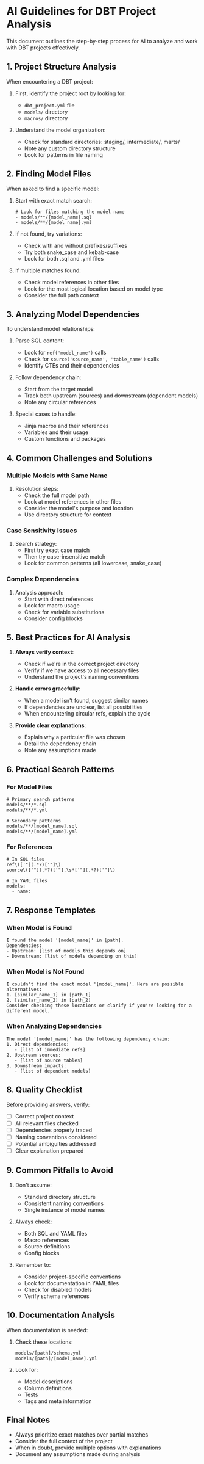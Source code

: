# AI Guidelines for DBT Project Analysis

This document outlines the step-by-step process for AI to analyze and work with DBT projects effectively.

## 1. Project Structure Analysis

When encountering a DBT project:

1. First, identify the project root by looking for:
   - `dbt_project.yml` file
   - `models/` directory
   - `macros/` directory

2. Understand the model organization:
   - Check for standard directories: staging/, intermediate/, marts/
   - Note any custom directory structure
   - Look for patterns in file naming

## 2. Finding Model Files

When asked to find a specific model:

1. Start with exact match search:
   ```
   # Look for files matching the model name
   - models/**/{model_name}.sql
   - models/**/{model_name}.yml
   ```

2. If not found, try variations:
   - Check with and without prefixes/suffixes
   - Try both snake_case and kebab-case
   - Look for both .sql and .yml files

3. If multiple matches found:
   - Check model references in other files
   - Look for the most logical location based on model type
   - Consider the full path context

## 3. Analyzing Model Dependencies

To understand model relationships:

1. Parse SQL content:
   - Look for `ref('model_name')` calls
   - Check for `source('source_name', 'table_name')` calls
   - Identify CTEs and their dependencies

2. Follow dependency chain:
   - Start from the target model
   - Track both upstream (sources) and downstream (dependent models)
   - Note any circular references

3. Special cases to handle:
   - Jinja macros and their references
   - Variables and their usage
   - Custom functions and packages

## 4. Common Challenges and Solutions

### Multiple Models with Same Name

1. Resolution steps:
   - Check the full model path
   - Look at model references in other files
   - Consider the model's purpose and location
   - Use directory structure for context

### Case Sensitivity Issues

1. Search strategy:
   - First try exact case match
   - Then try case-insensitive match
   - Look for common patterns (all lowercase, snake_case)

### Complex Dependencies

1. Analysis approach:
   - Start with direct references
   - Look for macro usage
   - Check for variable substitutions
   - Consider config blocks

## 5. Best Practices for AI Analysis

1. **Always verify context**:
   - Check if we're in the correct project directory
   - Verify if we have access to all necessary files
   - Understand the project's naming conventions

2. **Handle errors gracefully**:
   - When a model isn't found, suggest similar names
   - If dependencies are unclear, list all possibilities
   - When encountering circular refs, explain the cycle

3. **Provide clear explanations**:
   - Explain why a particular file was chosen
   - Detail the dependency chain
   - Note any assumptions made

## 6. Practical Search Patterns

### For Model Files
```
# Primary search patterns
models/**/*.sql
models/**/*.yml

# Secondary patterns
models/**/[model_name].sql
models/**/[model_name].yml
```

### For References
```
# In SQL files
ref\(['"](.*?)['"]\)
source\(['"](.*?)['"],\s*['"](.*?)['"]\)

# In YAML files
models:
  - name:
```

## 7. Response Templates

### When Model is Found
```
I found the model '[model_name]' in [path].
Dependencies:
- Upstream: [list of models this depends on]
- Downstream: [list of models depending on this]
```

### When Model is Not Found
```
I couldn't find the exact model '[model_name]'. Here are possible alternatives:
1. [similar_name_1] in [path_1]
2. [similar_name_2] in [path_2]
Consider checking these locations or clarify if you're looking for a different model.
```

### When Analyzing Dependencies
```
The model '[model_name]' has the following dependency chain:
1. Direct dependencies:
   - [list of immediate refs]
2. Upstream sources:
   - [list of source tables]
3. Downstream impacts:
   - [list of dependent models]
```

## 8. Quality Checklist

Before providing answers, verify:
- [ ] Correct project context
- [ ] All relevant files checked
- [ ] Dependencies properly traced
- [ ] Naming conventions considered
- [ ] Potential ambiguities addressed
- [ ] Clear explanation prepared

## 9. Common Pitfalls to Avoid

1. Don't assume:
   - Standard directory structure
   - Consistent naming conventions
   - Single instance of model names

2. Always check:
   - Both SQL and YAML files
   - Macro references
   - Source definitions
   - Config blocks

3. Remember to:
   - Consider project-specific conventions
   - Look for documentation in YAML files
   - Check for disabled models
   - Verify schema references

## 10. Documentation Analysis

When documentation is needed:

1. Check these locations:
   ```
   models/[path]/schema.yml
   models/[path]/[model_name].yml
   ```

2. Look for:
   - Model descriptions
   - Column definitions
   - Tests
   - Tags and meta information

## Final Notes

- Always prioritize exact matches over partial matches
- Consider the full context of the project
- When in doubt, provide multiple options with explanations
- Document any assumptions made during analysis
